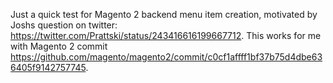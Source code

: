 Just a quick test for Magento 2 backend menu item creation, motivated by Joshs question on twitter: https://twitter.com/Prattski/status/243416616199667712.
This works for me with Magento 2 commit https://github.com/magento/magento2/commit/c0cf1affff1bf37b75d4dbe636405f9142757745. 